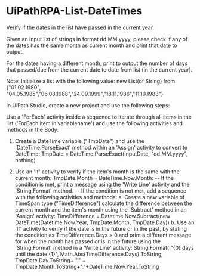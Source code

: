 # UiPathRPA-List-DateTimes
Verify if the dates in the list have passed in the current year.

Given an input list of strings in format dd.MM.yyyy, please check if any of the dates has the same month as current month and print that date to output. 

For the dates having a different month, print to output the number of days that passed/due from the current date to date from list (in the current year).

Note: Initialize a list with the following value: new List(of String) from {"01.02.1980", "04.05.1985","06.08.1988","24.09.1999","18.11.1986","11.10.1983"}

In UiPath Studio, create a new project and use the following steps:

Use a 'ForEach' activity inside a sequence to iterate through all items in the list ('ForEach item in variablename') and use the following activities and methods in the Body:

 1. Create a DateTime variable ("TmpDate") and use the 'DateTime.ParseExact' method within an 'Assign' activity to convert to DateTime: TmpDate = DateTime.ParseExact(InputDate, "dd.MM.yyyy", nothing)
 
 2. Use an 'If' activity to verify if the item's month is the same with the current month: TmpDate.Month = DateTime.Now.Month:
    -- If the condition is met, print a message using the 'Write Line' activity and the 'String.Format' method.
    -- If the condition is not met, add a sequence with the following activities and methods: 
       a. Create a new variable of TimeSpan type ("TimeDifference") calculate the difference between the current month and the item's month using the 'Subtract' method in an 'Assign' activity: TimeDifference = Datetime.Now.Subtract(new DateTime(Datetime.Now.Year, TmpDate.Month, TmpDate.Day))
       b. Use an 'If' activity to verify if the date is in the future or in the past, by stating the condition as TimeDifference.Days > 0 and print a different message for when the month has passed or is in the future using the 'String.Format' method in a 'Write Line' activity: String.Format( "{0} days until the date {1}", Math.Abs(TimeDifference.Days).ToString, TmpDate.Day.ToString+ "." + TmpDate.Month.ToString+"."+DateTime.Now.Year.ToString
 
